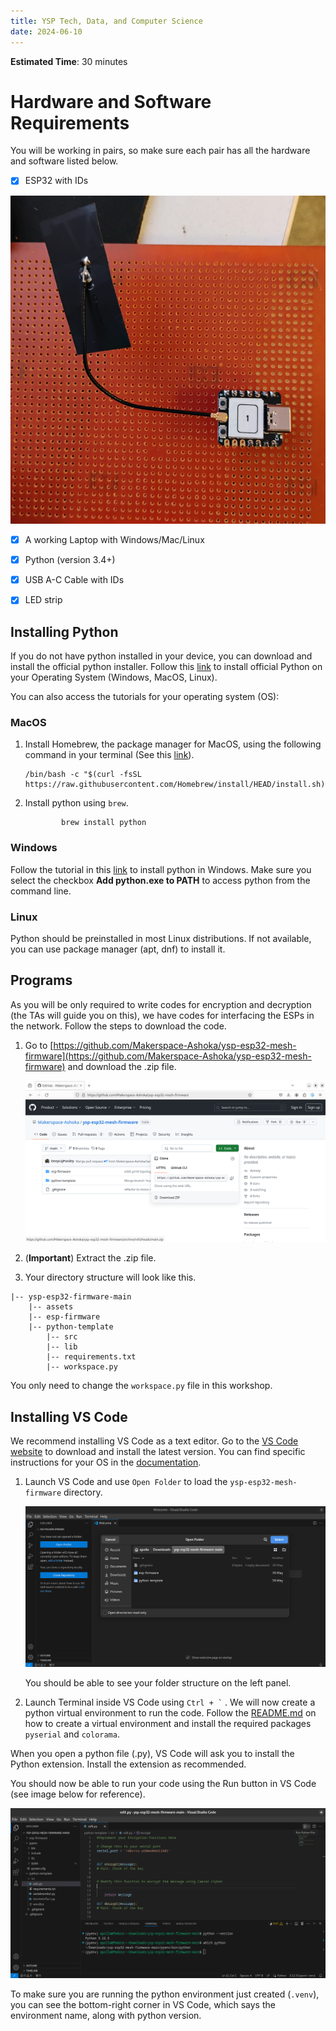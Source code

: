 ```yaml
---
title: YSP Tech, Data, and Computer Science
date: 2024-06-10
---
```


**Estimated Time**: $30$ minutes

# Hardware and Software Requirements

You will be working in pairs, so make sure each pair has all the
hardware and software listed below.

- [x] ESP32 with IDs

![](./assets/esp32_pic.jpg)

- [x] A working Laptop with Windows/Mac/Linux

- [x] Python (version 3.4+)

- [x] USB A-C Cable with IDs

- [x] LED strip

## Installing Python

If you do not have python installed in your device, you can download and
install the official python installer. Follow this [
link](https://www.python.org/downloads/) to install official Python on
your Operating System (Windows, MacOS, Linux).

You can also access the tutorials for your operating system (OS):

### MacOS

1.  Install Homebrew, the package manager for MacOS, using the following command in your terminal (See this [link](https://brew.sh/)).

		/bin/bash -c "$(curl -fsSL https://raw.githubusercontent.com/Homebrew/install/HEAD/install.sh)"

2.  Install python using `brew`.

                brew install python

### Windows

Follow the tutorial in this [link](https://www.digitalocean.com/community/tutorials/install-python-windows-10) to install python in Windows. Make sure you select the checkbox **Add python.exe to PATH** to access python from the command line.

### Linux

Python should be preinstalled in most Linux distributions. If not
available, you can use package manager (apt, dnf) to install it.

## Programs

As you will be only required to write codes for encryption and
decryption (the TAs will guide you on this), we have codes for
interfacing the ESPs in the network. Follow the steps to download the
code.

1.  Go to [https://github.com/Makerspace-Ashoka/ysp-esp32-mesh-firmware](https://github.com/Makerspace-Ashoka/ysp-esp32-mesh-firmware) and download the .zip file.
	
	![](./assets/ysp_firmware.png)

2.  (**Important**) Extract the .zip file.

3.  Your directory structure will look like this.
```
|-- ysp-esp32-firmware-main
	|-- assets
 	|-- esp-firmware
  	|-- python-template
	  	|-- src
      	|-- lib
      	|-- requirements.txt
     	|-- workspace.py
```

 You only need to change the `workspace.py` file in this workshop.

## Installing VS Code

We recommend installing VS Code as a text editor. Go to the [VS Code website](https://code.visualstudio.com/) to download and install the
latest version. You can find specific instructions for your OS in the
[documentation](https://code.visualstudio.com/docs/setup/setup-overview).

1.  Launch VS Code and use `Open Folder` to load the
    `ysp-esp32-mesh-firmware` directory.
	
	![](./assets/vs_code_folder.png)

    You should be able to see your folder structure on the left panel.

2.  Launch Terminal inside VS Code using `` Ctrl + ` `` . We will now create a python virtual environment to run the code. Follow the [README.md](https://github.com/Makerspace-Ashoka/ysp-esp32-mesh-firmware/blob/main/README.md) on how to create a virtual environment and install the required packages `pyserial` and `colorama`.

When you open a python file (.py), VS Code will ask you to install the Python extension. Install the extension as recommended.

You should now be able to run your code using the Run button in VS Code (see image below for reference).

![](./assets/vscode-run-code.png)

To make sure you are running the python environment just created
(`.venv`), you can see the bottom-right corner in VS Code, which says the environment name, along with python version.
